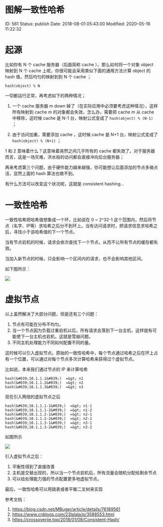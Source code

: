 # 图解一致性哈希


ID: 561
Status: publish
Date: 2018-08-01 05:43:00
Modified: 2020-05-16 11:22:32


# 起源

比如你有 N 个 cache 服务器（后面简称 cache ），那么如何将一个对象 object 映射到 N 个 cache 上呢，你很可能会采用类似下面的通用方法计算 object 的 hash 值，然后均匀的映射到到 N 个 cache ；

```
hash(object) % N
```

一切都运行正常，再考虑如下的两种情况；

1. 一个 cache 服务器 m down 掉了（在实际应用中必须要考虑这种情况），这样所有映射到 cache m 的对象都会失效，怎么办，需要把 cache m 从 cache 中移除，这时候 cache 是 N-1 台，映射公式变成了 `hash(object) % (N-1)` ；

2. 由于访问加重，需要添加 cache ，这时候 cache 是 N+1 台，映射公式变成了 `hash(object) % (N+1)` ；

1 和 2 意味着什么？这意味着突然之间几乎所有的 cache 都失效了。对于服务器而言，这是一场灾难，洪水般的访问都会直接冲向后台服务器；

再来考虑第三个问题，由于硬件能力越来越强，你可能想让后面添加的节点多做点活，显然上面的 hash 算法也做不到。

有什么方法可以改变这个状况呢，这就是 consistent hashing...

# 一致性哈希

一致性哈希把哈希值想象成一个环，比如说在 0 ~ 2^32-1 这个范围内，然后将节点（名字、IP等）求哈希之后分不到环上。当有访问请求时，把请求信息求哈希之后，寻找小于该哈希值的下一个节点。

当有节点宕机的时候，请求会依次查找下一个节点，从而不让所有节点的缓存都失效。

当加入新节点的时候，只会影响一个区间内的请求，也不会影响其他区间。

如下图所示：

![](https://ws1.sinaimg.cn/large/006tKfTcly1ftvggxvlwfj315o0djq52.jpg)

# 虚拟节点

以上虽然解决了大部分问题，但是还有三个问题：

1. 节点有可能在分布不均匀。
2. 当一个节点因为负载过重宕机以后，所有请求会落到下一台主机，这样就有可能使下一台主机也宕机，这就是雪崩问题。
3. 不同主机处理能力不同如何配置不同的量。

这时候可以引入虚拟节点。原始的一致性哈希中，每个节点通过哈希之后在环上占有一个位置，可以通过对每个节点多次计算哈希来获得过个虚拟节点。

比如说，本来我们通过节点的 IP 来计算哈希

```
hash(&#039;10.1.1.1&#039;)  =&gt; n1
hash(&#039;10.1.1.2&#039;)  =&gt; n2
hash(&#039;10.1.1.3&#039;)  =&gt; n3
```

现在引入两倍的虚拟节点之后

```
hash(&#039;10.1.1.1-1&#039;)  =&gt; n1-1
hash(&#039;10.1.1.1-2&#039;)  =&gt; n1-2
hash(&#039;10.1.1.2-1&#039;)  =&gt; n2-1
hash(&#039;10.1.1.2-2&#039;)  =&gt; n2-2
hash(&#039;10.1.1.3-1&#039;)  =&gt; n3-1
hash(&#039;10.1.1.3-2&#039;)  =&gt; n3-2
```

如图所示

![](https://ws2.sinaimg.cn/large/006tKfTcly1ftvggbzovij315o0en40x.jpg)

引入虚拟节点之后：

1. 平衡性得到了直接改善
2. 主机是交替出现的，所以当一个节点宕机后，所有流量会随机分配给剩余节点
3. 可以给处理能力强的节点配置更多地虚拟节点。

最后，一致性哈希可以用跳表或者平衡二叉树来实现

参考文档：

1. https://blog.csdn.net/MBuger/article/details/76189561
2. https://www.cnblogs.com/23lalala/p/3588553.html
3. https://crossoverjie.top/2018/01/08/Consistent-Hash/